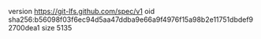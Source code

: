 version https://git-lfs.github.com/spec/v1
oid sha256:b56098f03f6ec94d5aa47ddba9e66a9f4976f15a98b2e11751dbdef92700dea1
size 5135

